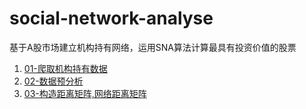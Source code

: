 # social-network-analyse
基于A股市场建立机构持有网络，运用SNA算法计算最具有投资价值的股票

1. [01-爬取机构持有数据](./crawler.py)
2. [02-数据预分析](./handledata.py)
3. [03-构造距离矩阵,网络距离矩阵](./networkdistancematrix.py)
